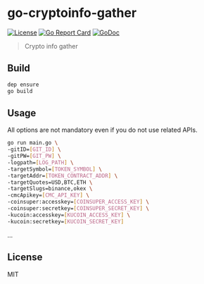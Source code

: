 # go-cryptoinfo-gather
[![License](http://img.shields.io/badge/license-MIT-blue.svg)](https://raw.githubusercontent.com/hexoul/go-cryptoinfo-gather/master/LICENSE)
[![Go Report Card](https://goreportcard.com/badge/github.com/hexoul/go-cryptoinfo-gather)](https://goreportcard.com/report/github.com/hexoul/go-cryptoinfo-gather)
[![GoDoc](https://godoc.org/github.com/hexoul/go-cryptoinfo-gather?status.svg)](https://godoc.org/github.com/hexoul/go-cryptoinfo-gather)

> Crypto info gather

## Build
```bash
dep ensure
go build
```

## Usage
All options are not mandatory even if you do not use related APIs.

```bash
go run main.go \
-gitID=[GIT_ID] \
-gitPW=[GIT_PW] \
-logpath=[LOG_PATH] \
-targetSymbol=[TOKEN_SYMBOL] \
-targetAddr=[TOKEN_CONTRACT_ADDR] \
-targetQuotes=USD,BTC,ETH \
-targetSlugs=binance,okex \
-cmcApikey=[CMC_API_KEY] \
-coinsuper:accesskey=[COINSUPER_ACCESS_KEY] \
-coinsuper:secretkey=[COINSUPER_SECRET_KEY] \
-kucoin:accesskey=[KUCOIN_ACCESS_KEY] \
-kucoin:secretkey=[KUCOIN_SECRET_KEY]
```
...

## License
MIT